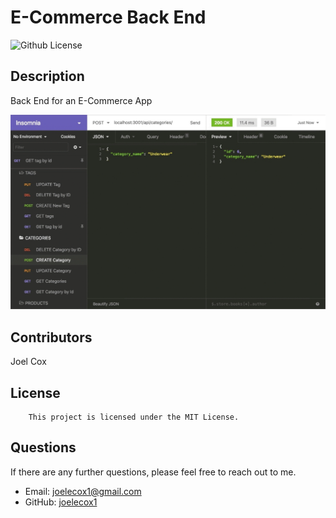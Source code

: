 # E-Commerce Back End
  ![Github License](https://img.shields.io/badge/license-MIT-green)
  
  ## Description
  
  Back End for an E-Commerce App

  ![Screenshot of final product](./assets/e-commerce.gif)

  ## Contributors

  Joel Cox

  ## License
      
        This project is licensed under the MIT License.

  ## Questions

  If there are any further questions, please feel free to reach out to me. 

  - Email: joelecox1@gmail.com
  - GitHub: [joelecox1](https://github.com/joelecox1)
